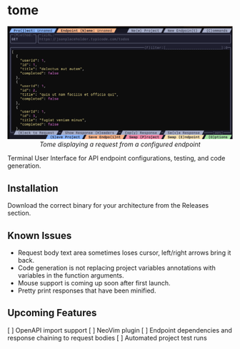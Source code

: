 # tome

<p align="center">
<img
  alt="Tome displaying a request from a configured endpoint"
  src="assets/tome.png"
  title="Tome displaying a request from a configured endpoint"
>
<br>
<em>Tome displaying a request from a configured endpoint</em>
</p>

Terminal User Interface for API endpoint configurations, testing, and code generation.

## Installation
Download the correct binary for your architecture from the Releases section.

## Known Issues
- Request body text area sometimes loses cursor, left/right arrows bring it back.
- Code generation is not replacing project variables annotations with variables in the function arguments.
- Mouse support is coming up soon after first launch.
- Pretty print responses that have been minified.

## Upcoming Features
[ ] OpenAPI import support
[ ] NeoVim plugin
[ ] Endpoint dependencies and response chaining to request bodies
[ ] Automated project test runs

